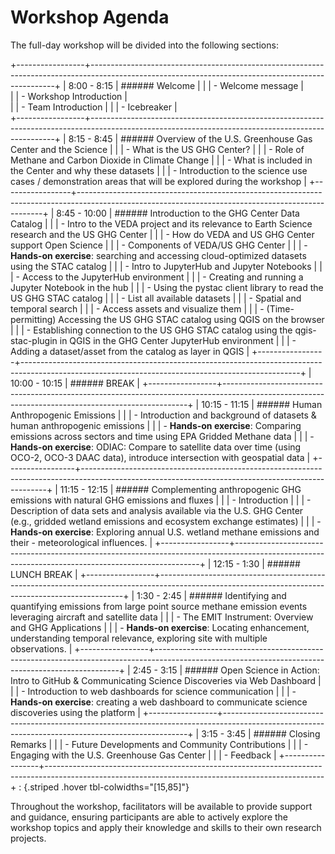 # Workshop Agenda

The full-day workshop will be divided into the following sections:

+-----------------+---------------------------------------------------------------------------------------------------------------------------------------------------+
| 8:00 - 8:15     | ###### Welcome                                                                                                                                    |
|                 | - Welcome message                                                                                                                                 |     
|                 | - Workshop Introduction                                                                                                                           |     
|                 | - Team Introduction                                                                                                                               |
|                 | - Icebreaker                                                                                                                                      |     
+-----------------+---------------------------------------------------------------------------------------------------------------------------------------------------+
| 8:15 - 8:45     | ###### Overview of the U.S. Greenhouse Gas Center and the Science                                                                                 |
|                 | - What is the US GHG Center?                                                                                                                      |
|                 | - Role of Methane and Carbon Dioxide in Climate Change                                                                                            |
|                 | - What is included in the Center and why these datasets                                                                                           |
|                 | - Introduction to the science use cases / demonstration areas that will be explored during the workshop                                           |
+-----------------+---------------------------------------------------------------------------------------------------------------------------------------------------+
| 8:45 - 10:00    | ###### Introduction to the GHG Center Data Catalog                                                                                                |
|                 | - Intro to the VEDA project and its relevance to Earth Science research and the US GHG Center                                                     |
|                 | - How do VEDA and US GHG Center support Open Science                                                                                              |
|                 | - Components of VEDA/US GHG Center                                                                                                                |
|                 | - **Hands-on exercise**: searching and accessing cloud-optimized datasets using the STAC catalog                                                  |
|                 |     - Intro to JupyterHub and Jupyter Notebooks                                                                                                   |
|                 |         - Access to the JupyterHub environment                                                                                                    |
|                 |         - Creating and running a Jupyter Notebook in the hub                                                                                      |
|                 |     - Using the pystac client library to read the US GHG STAC catalog                                                                             |
|                 |         - List all available datasets                                                                                                             |
|                 |         - Spatial and temporal search                                                                                                             |
|                 |         - Access assets and visualize them                                                                                                        |
|                 |     - (Time-permitting) Accessing the US GHG STAC catalog using QGIS on the browser                                                               |
|                 |         - Establishing connection to the US GHG STAC catalog using the qgis-stac-plugin in QGIS in the GHG Center JupyterHub environment          |
|                 |         - Adding a dataset/asset from the catalog as layer in QGIS                                                                                |
+-----------------+---------------------------------------------------------------------------------------------------------------------------------------------------+
| 10:00 - 10:15   | ###### BREAK                                                                                                                                      |
+-----------------+---------------------------------------------------------------------------------------------------------------------------------------------------+
| 10:15 - 11:15   | ###### Human Anthropogenic Emissions                                                                                                              |
|                 | - Introduction and background of datasets & human anthropogenic emissions                                                                         |
|                 | - **Hands-on exercise**: Comparing emissions across sectors and time using EPA Gridded Methane data                                               |
|                 | - **Hands-on exercise**: ODIAC: Compare to satellite data over time (using OCO-2, OCO-3 DAAC data), introduce intersection with geospatial data   |
+-----------------+---------------------------------------------------------------------------------------------------------------------------------------------------+
| 11:15 - 12:15   | ###### Complementing anthropogenic GHG emissions with natural GHG emissions and fluxes                                                            |
|                 | - Introduction                                                                                                                                    |
|                 | - Description of data sets and analysis available via the U.S. GHG Center (e.g., gridded wetland emissions and ecosystem exchange estimates)      |
|                 | - **Hands-on exercise**: Exploring annual U.S. wetland methane emissions and their - meteorological influences.                                   |
+-----------------+---------------------------------------------------------------------------------------------------------------------------------------------------+
| 12:15 - 1:30    | ###### LUNCH BREAK                                                                                                                                |
+-----------------+---------------------------------------------------------------------------------------------------------------------------------------------------+
| 1:30 - 2:45     | ###### Identifying and quantifying emissions from large point source methane emission events leveraging aircraft and satellite data               |
|                 | - The EMIT Instrument: Overview and GHG Applications                                                                                              |
|                 | - **Hands-on exercise**: Locating enhancement, understanding temporal relevance, exploring site with multiple observations.                       |
+-----------------+---------------------------------------------------------------------------------------------------------------------------------------------------+
| 2:45 - 3:15     | ###### Open Science in Action: Intro to GitHub & Communicating Science Discoveries via Web Dashboard                                              |
|                 | - Introduction to web dashboards for science communication                                                                                        |
|                 | - **Hands-on exercise**: creating a web dashboard to communicate science discoveries using the platform                                           |
+-----------------+---------------------------------------------------------------------------------------------------------------------------------------------------+
| 3:15 - 3:45     | ###### Closing Remarks                                                                                                                            |
|                 | - Future Developments and Community Contributions                                                                                                 |
|                 | - Engaging with the U.S. Greenhouse Gas Center                                                                                                    |
|                 | - Feedback                                                                                                                                        |
+-----------------+---------------------------------------------------------------------------------------------------------------------------------------------------+
: {.striped .hover tbl-colwidths="[15,85]"}

Throughout the workshop, facilitators will be available to provide support and guidance, ensuring participants are able to actively explore the workshop topics and apply their knowledge and skills to their own research projects.
